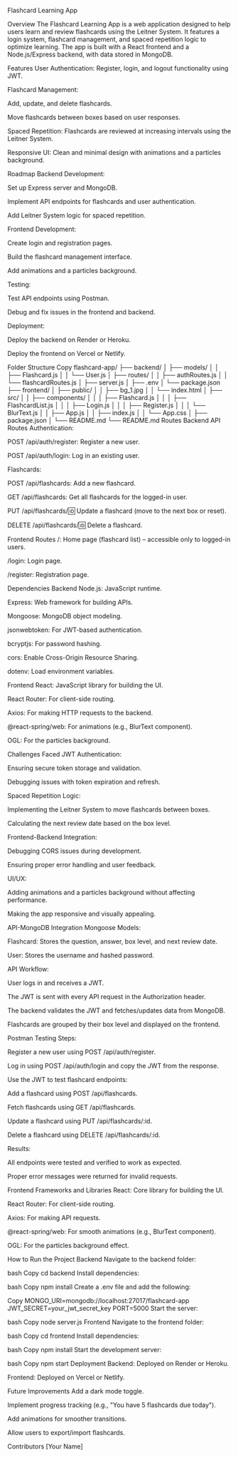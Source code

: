 Flashcard Learning App

Overview
The Flashcard Learning App is a web application designed to help users learn and review flashcards using the Leitner System. It features a login system, flashcard management, and spaced repetition logic to optimize learning. The app is built with a React frontend and a Node.js/Express backend, with data stored in MongoDB.

Features
User Authentication: Register, login, and logout functionality using JWT.

Flashcard Management:

Add, update, and delete flashcards.

Move flashcards between boxes based on user responses.

Spaced Repetition: Flashcards are reviewed at increasing intervals using the Leitner System.

Responsive UI: Clean and minimal design with animations and a particles background.

Roadmap
Backend Development:

Set up Express server and MongoDB.

Implement API endpoints for flashcards and user authentication.

Add Leitner System logic for spaced repetition.

Frontend Development:

Create login and registration pages.

Build the flashcard management interface.

Add animations and a particles background.

Testing:

Test API endpoints using Postman.

Debug and fix issues in the frontend and backend.

Deployment:

Deploy the backend on Render or Heroku.

Deploy the frontend on Vercel or Netlify.

Folder Structure
Copy
flashcard-app/
├── backend/
│   ├── models/
│   │   ├── Flashcard.js
│   │   └── User.js
│   ├── routes/
│   │   ├── authRoutes.js
│   │   └── flashcardRoutes.js
│   ├── server.js
│   ├── .env
│   └── package.json
├── frontend/
│   ├── public/
│   │   ├── bg_1.jpg
│   │   └── index.html
│   ├── src/
│   │   ├── components/
│   │   │   ├── Flashcard.js
│   │   │   ├── FlashcardList.js
│   │   │   ├── Login.js
│   │   │   ├── Register.js
│   │   │   └── BlurText.js
│   │   ├── App.js
│   │   ├── index.js
│   │   └── App.css
│   ├── package.json
│   └── README.md
└── README.md
Routes
Backend API Routes
Authentication:

POST /api/auth/register: Register a new user.

POST /api/auth/login: Log in an existing user.

Flashcards:

POST /api/flashcards: Add a new flashcard.

GET /api/flashcards: Get all flashcards for the logged-in user.

PUT /api/flashcards/:id: Update a flashcard (move to the next box or reset).

DELETE /api/flashcards/:id: Delete a flashcard.

Frontend Routes
/: Home page (flashcard list) – accessible only to logged-in users.

/login: Login page.

/register: Registration page.

Dependencies
Backend
Node.js: JavaScript runtime.

Express: Web framework for building APIs.

Mongoose: MongoDB object modeling.

jsonwebtoken: For JWT-based authentication.

bcryptjs: For password hashing.

cors: Enable Cross-Origin Resource Sharing.

dotenv: Load environment variables.

Frontend
React: JavaScript library for building the UI.

React Router: For client-side routing.

Axios: For making HTTP requests to the backend.

@react-spring/web: For animations (e.g., BlurText component).

OGL: For the particles background.

Challenges Faced
JWT Authentication:

Ensuring secure token storage and validation.

Debugging issues with token expiration and refresh.

Spaced Repetition Logic:

Implementing the Leitner System to move flashcards between boxes.

Calculating the next review date based on the box level.

Frontend-Backend Integration:

Debugging CORS issues during development.

Ensuring proper error handling and user feedback.

UI/UX:

Adding animations and a particles background without affecting performance.

Making the app responsive and visually appealing.

API-MongoDB Integration
Mongoose Models:

Flashcard: Stores the question, answer, box level, and next review date.

User: Stores the username and hashed password.

API Workflow:

User logs in and receives a JWT.

The JWT is sent with every API request in the Authorization header.

The backend validates the JWT and fetches/updates data from MongoDB.

Flashcards are grouped by their box level and displayed on the frontend.

Postman Testing
Steps:

Register a new user using POST /api/auth/register.

Log in using POST /api/auth/login and copy the JWT from the response.

Use the JWT to test flashcard endpoints:

Add a flashcard using POST /api/flashcards.

Fetch flashcards using GET /api/flashcards.

Update a flashcard using PUT /api/flashcards/:id.

Delete a flashcard using DELETE /api/flashcards/:id.

Results:

All endpoints were tested and verified to work as expected.

Proper error messages were returned for invalid requests.

Frontend Frameworks and Libraries
React: Core library for building the UI.

React Router: For client-side routing.

Axios: For making API requests.

@react-spring/web: For smooth animations (e.g., BlurText component).

OGL: For the particles background effect.

How to Run the Project
Backend
Navigate to the backend folder:

bash
Copy
cd backend
Install dependencies:

bash
Copy
npm install
Create a .env file and add the following:

Copy
MONGO_URI=mongodb://localhost:27017/flashcard-app
JWT_SECRET=your_jwt_secret_key
PORT=5000
Start the server:

bash
Copy
node server.js
Frontend
Navigate to the frontend folder:

bash
Copy
cd frontend
Install dependencies:

bash
Copy
npm install
Start the development server:

bash
Copy
npm start
Deployment
Backend: Deployed on Render or Heroku.

Frontend: Deployed on Vercel or Netlify.

Future Improvements
Add a dark mode toggle.

Implement progress tracking (e.g., "You have 5 flashcards due today").

Add animations for smoother transitions.

Allow users to export/import flashcards.

Contributors
[Your Name]